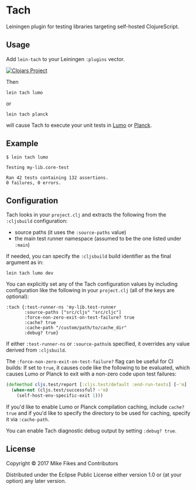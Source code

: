 # Tach

Leiningen plugin for testing libraries targeting self-hosted ClojureScript.

## Usage

Add `lein-tach` to your Leiningen `:plugins` vector.

[![Clojars Project](https://img.shields.io/clojars/v/lein-tach.svg)](https://clojars.org/lein-tach)

Then

```
lein tach lumo
```

or

```
lein tach planck
```

will cause Tach to execute your unit tests in [Lumo](https://github.com/anmonteiro/lumo) or [Planck](http://planck-repl.org).

## Example

```
$ lein tach lumo

Testing my-lib.core-test

Ran 42 tests containing 132 assertions.
0 failures, 0 errors.
```

## Configuration

Tach looks in your `project.clj` and extracts the following from the `:cljsbuild` configuration:

- source paths (it uses the `:source-paths` value)
- the main test runner namespace (assumed to be the one listed under `:main`)

If needed, you can specify the `:cljsbuild` build identifier as the final argument as in:

```
lein tach lumo dev
```

You can explicitly set any of the Tach configuration values by including configuration like the following in your `project.clj` (all of the keys are optional):

```
:tach {:test-runner-ns 'my-lib.test-runner
       :source-paths ["src/cljs" "src/cljc"]
       :force-non-zero-exit-on-test-failure? true
       :cache? true
       :cache-path "/custom/path/to/cache_dir"
       :debug? true}
```

If either `:test-runner-ns` or `:source-paths`is specified, it overrides any value derived from `:cljsbuild`.

The `:force-non-zero-exit-on-test-failure?` flag can be useful for CI builds: If set to `true`, it causes code like the following to be evaluated, which causes Lumo or Planck to exit with a non-zero code upon test failures:

```clojure
(defmethod cljs.test/report [:cljs.test/default :end-run-tests] [~'m]
  (when-not (cljs.test/successful? ~'m)
    (self-host-env-specific-exit 1)))
```

If you'd like to enable Lumo or Planck compilation caching, include `cache? true` and if you'd like to specify the directory to be used for caching, specify it via `:cache-path`.

You can enable Tach diagnostic debug output by setting `:debug? true`.

## License

Copyright © 2017 Mike Fikes and Contributors

Distributed under the Eclipse Public License either version 1.0 or (at your option) any later version.
